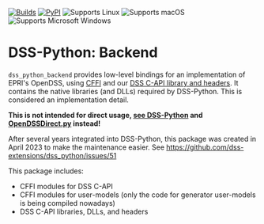 [![Builds](https://github.com/dss-extensions/dss_python_backend/actions/workflows/builds.yml/badge.svg)](https://github.com/dss-extensions/dss_python_backenbd/actions/workflows/builds.yml)
[![PyPI](https://img.shields.io/pypi/v/dss_python_backend)](https://pypi.org/project/dss-python-backend/)
<img alt="Supports Linux" src="https://img.shields.io/badge/Linux-FCC624?logo=linux&logoColor=black"> <img alt="Supports macOS" src="https://img.shields.io/badge/macOS-000000?logo=apple&logoColor=white"> <img alt="Supports Microsoft Windows" src="https://img.shields.io/badge/Windows-0078D6?logo=windows&logoColor=white">

# DSS-Python: Backend

`dss_python_backend` provides low-level bindings for an implementation of EPRI's OpenDSS, using [CFFI](https://cffi.readthedocs.io/) and our [DSS C-API library and headers](https://github.com/dss-extensions/dss_capi/). It contains the native libraries (and DLLs) required by DSS-Python. This is considered an implementation detail.

**This is not intended for direct usage, [see DSS-Python](https://github.com/dss-extensions/dss_python/) and [OpenDSSDirect.py](https://github.com/dss-extensions/OpenDSSDirect.py/) instead!**

After several years integrated into DSS-Python, this package was created in April 2023 to make the maintenance easier. See https://github.com/dss-extensions/dss_python/issues/51

This package includes:
- CFFI modules for DSS C-API
- CFFI modules for user-models (only the code for generator user-models is being compiled nowadays)
- DSS C-API libraries, DLLs, and headers

